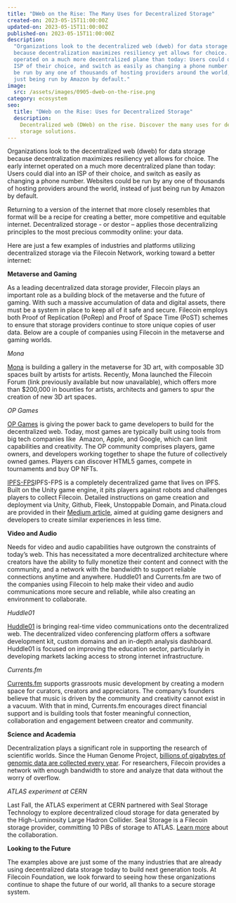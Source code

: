 ```yaml
---
title: "DWeb on the Rise: The Many Uses for Decentralized Storage"
created-on: 2023-05-15T11:00:00Z
updated-on: 2023-05-15T11:00:00Z
published-on: 2023-05-15T11:00:00Z
description:
  "Organizations look to the decentralized web (dweb) for data storage
  because decentralization maximizes resiliency yet allows for choice. The early internet
  operated on a much more decentralized plane than today: Users could dial into an
  ISP of their choice, and switch as easily as changing a phone number. Websites could
  be run by any one of thousands of hosting providers around the world, instead of
  just being run by Amazon by default."
image:
  src: /assets/images/0905-dweb-on-the-rise.png
category: ecosystem
seo:
  title: "DWeb on the Rise: Uses for Decentralized Storage"
  description:
    Decentralized web (DWeb) on the rise. Discover the many uses for decentralized
    storage solutions.
---
```


Organizations look to the decentralized web (dweb) for data storage because decentralization maximizes resiliency yet allows for choice. The early internet operated on a much more decentralized plane than today: Users could dial into an ISP of their choice, and switch as easily as changing a phone number. Websites could be run by any one of thousands of hosting providers around the world, instead of just being run by Amazon by default.

Returning to a version of the internet that more closely resembles that format will be a recipe for creating a better, more competitive and equitable internet. Decentralized storage - or destor – applies those decentralizing principles to the most precious commodity online: your data.

Here are just a few examples of industries and platforms utilizing decentralized storage via the Filecoin Network, working toward a better internet:

**Metaverse and Gaming**

As a leading decentralized data storage provider, Filecoin plays an important role as a building block of the metaverse and the future of gaming. With such a massive accumulation of data and digital assets, there must be a system in place to keep all of it safe and secure. Filecoin employs both Proof of Replication (PoRep) and Proof of Space Time (PoST) schemes to ensure that storage providers continue to store unique copies of user data. Below are a couple of companies using Filecoin in the metaverse and gaming worlds.

_Mona_

[Mona](https://monaverse.com/) is building a gallery in the metaverse for 3D art, with composable 3D spaces built by artists for artists. Recently, Mona launched the Filecoin Forum (link previously available but now unavailable), which offers more than $200,000 in bounties for artists, architects and gamers to spur the creation of new 3D art spaces.

_OP Games_

[OP Games](https://www.opgames.org/) is giving the power back to game developers to build for the decentralized web. Today, most games are typically built using tools from big tech companies like  Amazon, Apple, and Google, which can limit capabilities and creativity. The OP community comprises players, game owners, and developers working together to shape the future of collectively owned games. Players can discover HTML5 games, compete in tournaments and buy OP NFTs.

[IPFS-FPS](https://ethglobal.com/showcase/ipfs-fps-cd61j)IPFS-FPS is a completely decentralized game that lives on IPFS. Built on the Unity game engine, it pits players against robots and challenges players to collect Filecoin. Detailed instructions on game creation and deployment via Unity, Github, Fleek, Unstoppable Domain, and Pinata.cloud are provided in their [Medium article](https://medium.com/coinmonks/unity-on-ipfs-e0baa792f014), aimed at guiding game designers and developers to create similar experiences in less time.

**Video and Audio**

Needs for video and audio capabilities have outgrown the constraints of today’s web. This has necessitated a more decentralized architecture where creators have the ability to fully monetize their content and connect with the community, and a network with the bandwidth to support reliable connections anytime and anywhere. Huddle01 and Currents.fm are two of the companies using Filecoin to help make their video and audio communications more secure and reliable, while also creating an environment to collaborate.

_Huddle01_

[Huddle01](https://www.huddle01.com/) is bringing real-time video communications onto the decentralized web. The decentralized video conferencing platform offers a software development kit, custom domains and an in-depth analysis dashboard. Huddle01 is focused on improving the education sector, particularly in developing markets lacking access to strong internet infrastructure.

_Currents.fm_

[Currents.fm](https://a.currents.fm/) supports grassroots music development by creating a modern space for curators, creators and appreciators. The company’s founders believe that music is driven by the community and creativity cannot exist in a vacuum. With that in mind, Currents.fm encourages direct financial support and is building tools that foster meaningful connection, collaboration and engagement between creator and community.

**Science and Academia**

Decentralization plays a significant role in supporting the research of scientific worlds. Since the Human Genome Project, [billions of gigabytes of genomic data are collected every year](https://filecoinfoundation.medium.com/case-study-genrait-leverages-filecoin-network-for-greater-visibility-access-and-storage-of-1d56897a2d73). For researchers, Filecoin provides a network with enough bandwidth to store and analyze that data without the worry of overflow.

_ATLAS experiment at CERN_

Last Fall, the ATLAS experiment at CERN partnered with Seal Storage Technology to explore decentralized cloud storage for data generated by the High-Luminosity Large Hadron Collider. Seal Storage is a Filecoin storage provider, committing 10 PiBs of storage to ATLAS. [Learn more](https://www.youtube.com/watch?v=tRj94fJednY&list=PLp3zrT1ewY0kWhcrnEWz1r3r2k97TjPz2&index=10) about the collaboration.

**Looking to the Future**

The examples above are just some of the many industries that are already using decentralized data storage today to build next generation tools. At Filecoin Foundation, we look forward to seeing how these organizations continue to shape the future of our world, all thanks to a secure storage system.

<!--EndFragment-->
